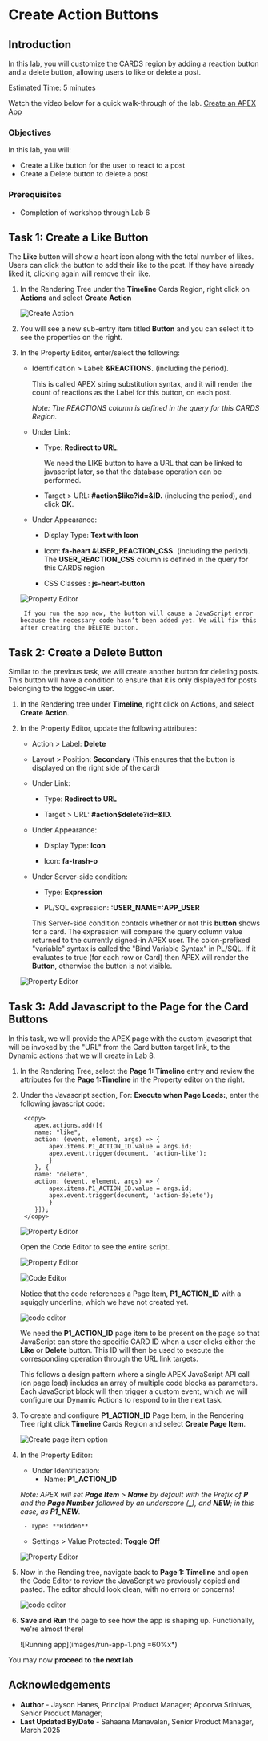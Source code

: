 # Create Action Buttons

## Introduction

In this lab, you will customize the CARDS region by adding a reaction button and a delete button, allowing users to like or delete a post.

Estimated Time: 5 minutes

Watch the video below for a quick walk-through of the lab.
[Create an APEX App](videohub:1_53khevkr)

### Objectives

In this lab, you will:

- Create a Like button for the user to react to a post
- Create a Delete button to delete a post

### Prerequisites

- Completion of workshop through Lab 6

## Task 1: Create a Like Button

The **Like** button will show a heart icon along with the total number of likes. Users can click the button to add their like to the post. If they have already liked it, clicking again will remove their like.

1. In the Rendering Tree under the **Timeline** Cards Region, right click on **Actions** and select **Create Action**

    ![Create Action](images/create-action-s.png)

2. You will see a new sub-entry item titled **Button** and you can select it to see the properties on the right.

3. In the Property Editor, enter/select the following:

    - Identification > Label: **&REACTIONS.** (including the period).

        This is called APEX string substitution syntax, and it will render the count of reactions as the Label for this button, on each post.

        *Note: The REACTIONS column is defined in the query for this CARDS Region.*

    - Under Link:
        - Type: **Redirect to URL**.

            We need the LIKE button to have a URL that can be linked to javascript later, so that the database operation can be performed.

        - Target > URL: **#action$like?id=&ID.** (including the period), and click **OK**.

    - Under Appearance:

        - Display Type: **Text with Icon**

        - Icon: **fa-heart &USER\_REACTION\_CSS.** (including the period). The **USER\_REACTION\_CSS** column is defined in the query for this CARDS region

        - CSS Classes : **js-heart-button**

    ![Property Editor](images/button-properties.png)

        If you run the app now, the button will cause a JavaScript error because the necessary code hasn’t been added yet. We will fix this after creating the DELETE button.

## Task 2: Create a Delete Button

Similar to the previous task, we will create another button for deleting posts. This button will have a condition to ensure that it is only displayed for posts belonging to the logged-in user.

1. In the Rendering tree under **Timeline**, right click on Actions, and select **Create Action**.

2. In the Property Editor, update the following attributes:

    - Action > Label: **Delete**

    - Layout > Position: **Secondary** (This ensures that the button is displayed on the right side of the card)

    - Under Link:
        - Type: **Redirect to URL**

        - Target > URL: **#action$delete?id=&ID.**

    - Under Appearance:

        - Display Type: **Icon**

        - Icon: **fa-trash-o**

    - Under Server-side condition:

        - Type: **Expression**

        - PL/SQL expression: **:USER\_NAME=:APP\_USER**

        This Server-side condition controls whether or not this **button** shows for a card. The expression will compare the query column value returned to the currently signed-in APEX user. The colon-prefixed "variable" syntax is called the "Bind Variable Syntax" in PL/SQL. If it evaluates to true (for each row or Card) then APEX will render the **Button**, otherwise the button is not visible.

    ![Property Editor](images/button-action1.png)

## Task 3: Add Javascript to the Page for the Card Buttons

In this task, we will provide the APEX page with the custom javascript that will be invoked by the "URL" from the Card button target link, to the Dynamic actions that we will create in Lab 8.

1. In the Rendering Tree, select the **Page 1: Timeline** entry and review the attributes for the **Page 1:Timeline** in the Property editor on the right.

2. Under the Javascript section, For: **Execute when Page Loads:**, enter the following javascript code:

    ```
     <copy>
        apex.actions.add([{
        name: "like",
        action: (event, element, args) => {
            apex.items.P1_ACTION_ID.value = args.id;
            apex.event.trigger(document, 'action-like');
            }
        }, {
        name: "delete",
        action: (event, element, args) => {
            apex.items.P1_ACTION_ID.value = args.id;
            apex.event.trigger(document, 'action-delete');
            }
        }]);
     </copy>
    ```

    ![Property Editor](images/js-code-1.png)

    Open the Code Editor to see the entire script.

    ![Property Editor](images/code-editor.png)

    ![Code Editor](images/js-code-2.png)

    Notice that the code references a Page Item, **P1\_ACTION\_ID** with a squiggly underline, which we have not created yet.

    ![code editor](images/js-code-3.png)

    We need the **P1\_ACTION\_ID** page item to be present on the page so that JavaScript can store the specific CARD ID when a user clicks either the **Like** or **Delete** button. This ID will then be used to execute the corresponding operation through the URL link targets.

    This follows a design pattern where a single APEX JavaScript API call (on page load) includes an array of multiple code blocks as parameters. Each JavaScript block will then trigger a custom event, which we will configure our Dynamic Actions to respond to in the next task.

3. To create and configure **P1\_ACTION\_ID** Page Item, in the Rendering Tree right click **Timeline** Cards Region and select **Create Page Item**.

    ![Create page item option](images/create-page-item4.png " ")

4. In the Property Editor:

    - Under Identification:
        - Name: **P1\_ACTION\_ID**

    *Note: APEX will set **Page Item** > **Name** by default with the Prefix of **P** and the **Page Number** followed by an underscore (**\_**), and **NEW**; in this case, as **P1\_NEW**.*

        - Type: **Hidden**

    - Settings > Value Protected: **Toggle Off**

    ![Property Editor](images/value-protected1.png " ")

5. Now in the Rending tree, navigate back to **Page 1: Timeline** and open the Code Editor to review the JavaScript we previously copied and pasted. The editor should look clean, with no errors or concerns!

    ![code editor](images/code-editor-2.png " ")

6. **Save and Run** the page to see how the app is shaping up. Functionally, we're almost there!

    ![Running app](images/run-app-1.png =60%x*)

You may now **proceed to the next lab**

## Acknowledgements

- **Author** - Jayson Hanes, Principal Product Manager; Apoorva Srinivas, Senior Product Manager;
- **Last Updated By/Date** - Sahaana Manavalan, Senior Product Manager, March 2025
